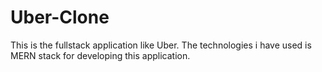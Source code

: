 # Uber-Clone
This is the fullstack application like Uber. The technologies i have used is MERN stack for developing this application.
